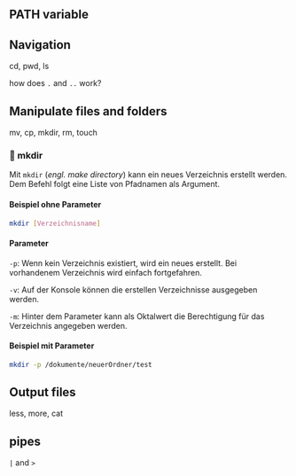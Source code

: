 ## PATH variable

## Navigation
cd, pwd, ls

how does `.` and `..` work?

## Manipulate files and folders
mv, cp, mkdir, rm, touch

### :file_folder: mkdir
Mit `mkdir` (*engl. make directory*) kann ein neues Verzeichnis erstellt werden.
Dem Befehl folgt eine Liste von Pfadnamen als Argument.

#### Beispiel ohne Parameter
```bash
mkdir [Verzeichnisname]
```

#### Parameter
`-p`: Wenn kein Verzeichnis existiert, wird ein neues erstellt. Bei vorhandenem Verzeichnis wird einfach fortgefahren.</p>
`-v`: Auf der Konsole können die erstellen Verzeichnisse ausgegeben werden.</p>
`-m`: Hinter dem Parameter kann als Oktalwert die Berechtigung für das Verzeichnis angegeben werden. 

#### Beispiel mit Parameter
```bash
mkdir -p /dokumente/neuerOrdner/test
```


## Output files
less, more, cat

## pipes
`|` and `>`
